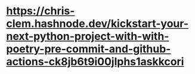 # https://chris-clem.hashnode.dev/kickstart-your-next-python-project-with-with-poetry-pre-commit-and-github-actions-ck8jb6t9i00jlphs1askkcori
